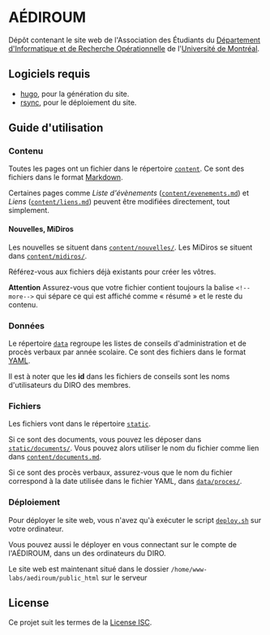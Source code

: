 # AÉDIROUM

Dépôt contenant le site web de l'Association des Étudiants du [Département
d'Informatique et de Recherche Opérationnelle](http://diro.umontreal.ca) de
l'[Université de Montréal](http://umontreal.ca).

## Logiciels requis

* [hugo](//gohugo.io), pour la génération du site.
* [rsync](//rsync.samba.org), pour le déploiement du site.

## Guide d'utilisation

### Contenu

Toutes les pages ont un fichier dans le répertoire [`content`](content).
Ce sont des fichiers dans le format
[Markdown](//daringfireball.net/projects/markdown/syntax).

Certaines pages comme *Liste d'évènements*
([`content/evenements.md`](content/evenements.md)) et *Liens*
([`content/liens.md`](content/liens.md)) peuvent être modifiées directement,
tout simplement.

#### Nouvelles, MiDiros

Les nouvelles se situent dans [`content/nouvelles/`](content/nouvelles).
Les MiDiros se situent dans [`content/midiros/`](content/midiros).

Référez-vous aux fichiers déjà existants pour créer les vôtres.

**Attention** Assurez-vous que votre fichier contient toujours la balise
`<!--more-->` qui sépare ce qui est affiché comme « résumé » et le reste du
contenu.

### Données

Le répertoire [`data`](data) regroupe les listes de conseils d'administration
et de procès verbaux par année scolaire. Ce sont des fichiers dans le format
[YAML](//yaml.org).

Il est à noter que les **id** dans les fichiers de conseils sont les noms
d'utilisateurs du DIRO des membres.

### Fichiers

Les fichiers vont dans le répertoire [`static`](static).

Si ce sont des documents, vous pouvez les déposer dans
[`static/documents/`](static/documents).
Vous pouvez alors utiliser le nom du fichier comme lien dans
[`content/documents.md`](content/documents.md).

Si ce sont des procès verbaux, assurez-vous que le nom du fichier correspond à
la date utilisée dans le fichier YAML, dans [`data/proces/`](data/proces).

### Déploiement

Pour déployer le site web, vous n'avez qu'à exécuter le script
[`deploy.sh`](deploy.sh) sur votre ordinateur.

Vous pouvez aussi le déployer en vous connectant sur le compte de l'AÉDIROUM,
dans un des ordinateurs du DIRO.

Le site web est maintenant situé dans le dossier `/home/www-labs/aediroum/public_html` sur le serveur

## License

Ce projet suit les termes de la [License ISC](LICENSE).
